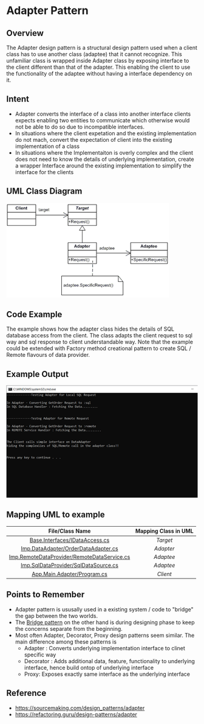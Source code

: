 # Adapter Pattern

## Overview
The Adapter design pattern is a structural design pattern used when a client class has to use another class (adaptee) that it cannot recognize. 
This unfamiliar class is wrapped inside Adapter class by exposing interface to the client different than that of the adapter. 
This enabling the client to use the functionality of the adaptee without having a interface dependency on it.

## Intent
- Adapter converts the interface of a class into another interface clients expects enabling two entities to communicate which otherwise would not be able to do so due to incompatible interfaces.
- In situations where the client expetation and the existing implementation do not mach, convert the expectation of client into the existing implementation of a class
- In situations where the Implementaiton is overly complex and the client does not need to know the details of underlying implementation, create a wrapper Interface around the existing implementation to simplify the interface for the clients

## UML Class Diagram
![plot](./adapter.gif)

## Code Example
The example shows how the adapter class hides the details of SQL database access from the client. 
The class adapts the client request to sql way and sql response to client understandable way. 
Note that the example could be extended with Factory method creational pattern to create SQL / Remote flavours of data provider.  
## Example Output 
![Output](./adapter_output.png)

## Mapping UML to example 
| **File/Class Name** | **Mapping Class in UML**  |
| :-----: | :-: |
|[Base.Interfaces/IDataAccess.cs](./Base.Interfaces/IDataAccess.cs)|*Target*|
|[Imp.DataAdapter/OrderDataAdapter.cs](./Imp.DataAdapter/OrderDataAdapter.cs)|*Adapter*|
|[Imp.RemoteDataProvider/RemoteDataService.cs](./Imp.RemoteDataProvider/RemoteDataService.cs)|*Adaptee*|
|[Imp.SqlDataProvider/SqlDataSource.cs](./Imp.SqlDataProvider/SqlDataSource.cs)|*Adaptee*|
|[App.Main.Adapter/Program.cs](./App.Main.Adapter/Program.cs)|*Client*|

## Points to Remember
- Adapter pattern is ususally used in a existing system / code to "bridge" the gap between the two worlds.
- The [Bridge pattern](https://github.com/madhurabindu/StructuralPatterns/tree/master/Bridge) on the other hand is during designing phase to keep the concerns separate from the beginning.
- Most often Adapter, Decorator, Proxy design patterns seem similar. The main difference among these patterns is
  - Adapter : Converts underlying implementation interface to clinet specific way
  - Decorator : Adds additional data, feature, functionality to underlying interface, hence build ontop of underlying interface
  - Proxy: Exposes exactly same interface as the underlying interface

## Reference 
- https://sourcemaking.com/design_patterns/adapter
- https://refactoring.guru/design-patterns/adapter
